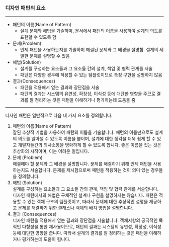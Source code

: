 ### 디자인 패턴의 요소
***
* 패턴의 이름(Name of Pattern)
    * 설계 문제와 해법을 기술하며, 문서에서 패턴의 이름을 사용하여 설계의 의도를 표현할 수 있도록 함
* 문제(Problem)
    * 언제 패턴을 사용하는지를 기술하며 해결된 문제와 그 배경을 설명함. 설계의 세밀한 문제를 설명할 수 있음
* 해법(Solution)
    * 설계를 구성하는 요소들과 그 요소들 간의 설계, 책임 및 협력 관계를 서술
    * 패턴은 다양한 경우에 적용할 수 있는 템플릿이므로 특정 구현을 설명하지 않음
* 결과(Consequences)
    * 패턴을 적용해서 얻는 결과와 장단점을 서술
    * 패턴의 결과는 시스템의 유연성, 확장성, 이식성 등에 대단한 영향을 주므로 결과를 잘 정리하는 것은 패턴을 이해하거나 평가하는데 도움을 줌
***

디자인 패턴은 일반적으로 다음 네 가지 요소를 정의합니다.

1. 패턴의 이름(Name of Pattern)  
잘된 추상적 기법을 사용하여 패턴의 이름을 기술합니다. 패턴의 이름만으로도 설계의 의도를 알아챌 수 있도록 이름을 붙이며, 설계에 대한 생각을 더욱 쉽게 할 수 있고 개발자들간의 의사소통을 명확하게 할 수 있도록 합니다. 좋은 이름을 짓는 것은 추상화의 시작이며, 이는 어려운 일입니다.
2. 문제 (Problem)  
해결해야 할 문제와 그 배경을 설명합니다. 문제를 해결하기 위해 언제 패턴을 사용하는지도 서술합니다. 문제를 제시함으로써 패턴을 적용하는 것이 의미 있는 경우들을 정의합니다.
3. 해법 (Solution)  
설계를 구성하는 요소들과 그 요소들 간의 관계, 책임 및 협력 관계를 서술합니다. 디자인 패턴에서의 해법은 구체적인 설계나 구현을 설명하지는 않습니다. 패턴은 적용할 수 있는 객체 구조의 템플릿이고, 따라서 문제에 대한 추상적인 설명을 제공하고 문제를 해결하기 위한 클래스나 객체의 배치 방법을 설명합니다.
4. 결과 (Consequences)  
디자인 패턴을 적용해서 얻는 결과와 장단점을 서술합니다. 객체지향의 궁극적인 목적인 다형성을 통한 재사용이므로, 패턴의 결과는 시스템의 유연성, 확장성, 이식성등에 대단한 영향을 줍니다. 따라서 설계의 결과를 잘 정리하는 것은 패턴을 이해하거나 평가하는데 도움이 됩니다.
